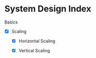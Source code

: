 # System Design Index

Basics
- [X] Scaling
    - [X] Horizontal Scaling
    - [X] Vertical Scaling

